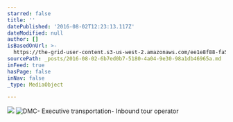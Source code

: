 ```yaml
---
starred: false
title: ''
datePublished: '2016-08-02T12:23:13.117Z'
dateModified: null
author: []
isBasedOnUrl: >-
  https://the-grid-user-content.s3-us-west-2.amazonaws.com/ee1e8f88-fa5e-4cb8-84ba-45a2da58b464.jpg
sourcePath: _posts/2016-08-02-6b7ed0b7-5180-4a04-9e30-98a1db46965a.md
inFeed: true
hasPage: false
inNav: false
_type: MediaObject

---
```

![](https://the-grid-user-content.s3-us-west-2.amazonaws.com/ee1e8f88-fa5e-4cb8-84ba-45a2da58b464.jpg)
![DMC- Executive transportation- Inbound tour operator](https://the-grid-user-content.s3-us-west-2.amazonaws.com/269c4c2f-9478-433a-84c9-ab165278ad2b.jpg)